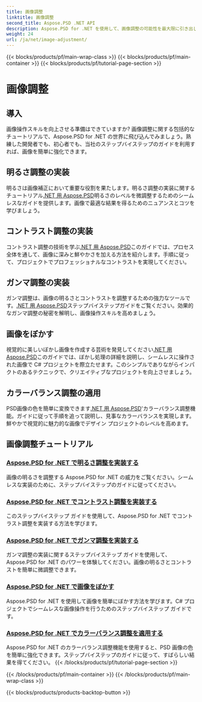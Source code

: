 ```yaml
---
title: 画像調整
linktitle: 画像調整
second_title: Aspose.PSD .NET API
description: Aspose.PSD for .NET を使用して、画像調整の可能性を最大限に引き出します。明るさ、コントラスト、色バランスに関するチュートリアルを参照して、画像操作をマスターしてください。
weight: 24
url: /ja/net/image-adjustment/
---
```


{{< blocks/products/pf/main-wrap-class >}}
{{< blocks/products/pf/main-container >}}
{{< blocks/products/pf/tutorial-page-section >}}

# 画像調整

## 導入

画像操作スキルを向上させる準備はできていますか? 画像調整に関する包括的なチュートリアルで、Aspose.PSD for .NET の世界に飛び込んでみましょう。熟練した開発者でも、初心者でも、当社のステップバイステップのガイドを利用すれば、画像を簡単に強化できます。

## 明るさ調整の実装

明るさは画像補正において重要な役割を果たします。明るさ調整の実装に関するチュートリアル[.NET 用 Aspose.PSD](./brightness-adjustment/)明るさのレベルを微調整するためのシームレスなガイドを提供します。画像で最適な結果を得るためのニュアンスとコツを学びましょう。

## コントラスト調整の実装

コントラスト調整の技術を学ぶ[.NET 用 Aspose.PSD](./contrast-adjustment/)このガイドでは、プロセス全体を通して、画像に深みと鮮やかさを加える方法を紹介します。手順に従って、プロジェクトでプロフェッショナルなコントラストを実現してください。

## ガンマ調整の実装

ガンマ調整は、画像の明るさとコントラストを調整するための強力なツールです。[.NET 用 Aspose.PSD](./gamma-adjustment/)ステップバイステップガイドをご覧ください。効果的なガンマ調整の秘密を解明し、画像操作スキルを高めましょう。

## 画像をぼかす

視覚的に美しいぼかし画像を作成する芸術を発見してください[.NET 用 Aspose.PSD](./blur-image/)このガイドでは、ぼかし処理の詳細を説明し、シームレスに操作された画像で C# プロジェクトを際立たせます。このシンプルでありながらインパクトのあるテクニックで、クリエイティブなプロジェクトを向上させましょう。

## カラーバランス調整の適用

PSD画像の色を簡単に変換できます[.NET 用 Aspose.PSD](./color-balance-adjustment/)'カラーバランス調整機能。ガイドに従って手順を追って説明し、見事なカラーバランスを実現します。鮮やかで視覚的に魅力的な画像でデザイン プロジェクトのレベルを高めます。

## 画像調整チュートリアル
### [Aspose.PSD for .NET で明るさ調整を実装する](./brightness-adjustment/)
画像の明るさを調整する Aspose.PSD for .NET の威力をご覧ください。シームレスな実装のために、ステップバイステップのガイドに従ってください。
### [Aspose.PSD for .NET でコントラスト調整を実装する](./contrast-adjustment/)
このステップバイステップ ガイドを使用して、Aspose.PSD for .NET でコントラスト調整を実装する方法を学びます。
### [Aspose.PSD for .NET でガンマ調整を実装する](./gamma-adjustment/)
ガンマ調整の実装に関するステップバイステップ ガイドを使用して、Aspose.PSD for .NET のパワーを体験してください。画像の明るさとコントラストを簡単に微調整できます。
### [Aspose.PSD for .NET で画像をぼかす](./blur-image/)
Aspose.PSD for .NET を使用して画像を簡単にぼかす方法を学びます。C# プロジェクトでシームレスな画像操作を行うためのステップバイステップ ガイドです。
### [Aspose.PSD for .NET でカラーバランス調整を適用する](./color-balance-adjustment/)
Aspose.PSD for .NET のカラーバランス調整機能を使用すると、PSD 画像の色を簡単に強化できます。ステップバイステップのガイドに従って、すばらしい結果を得てください。
{{< /blocks/products/pf/tutorial-page-section >}}

{{< /blocks/products/pf/main-container >}}
{{< /blocks/products/pf/main-wrap-class >}}

{{< blocks/products/products-backtop-button >}}
